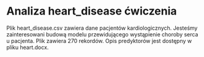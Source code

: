 # Analiza  heart_disease ćwiczenia
Plik heart_disease.csv zawiera dane pacjentów kardiologicznych. Jesteśmy zainteresowani budową modelu przewidującego wystąpienie choroby serca u pacjenta. Plik zawiera 270 rekordów. Opis predyktorów jest dostępny w pliku heart.docx.
